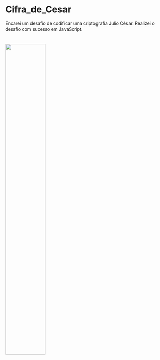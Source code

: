 # Cifra_de_Cesar
Encarei um desafio de codificar uma criptografia Julio César. Realizei o desafio com sucesso em JavaScript.
#
<img src="https://media.giphy.com/media/ejyVwcZL7Ml4WKt6QH/giphy.gif" width="50%" height="50%" />
